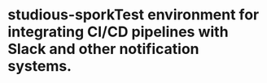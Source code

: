 # studious-sporkTest environment for integrating CI/CD pipelines with Slack and other notification systems.
